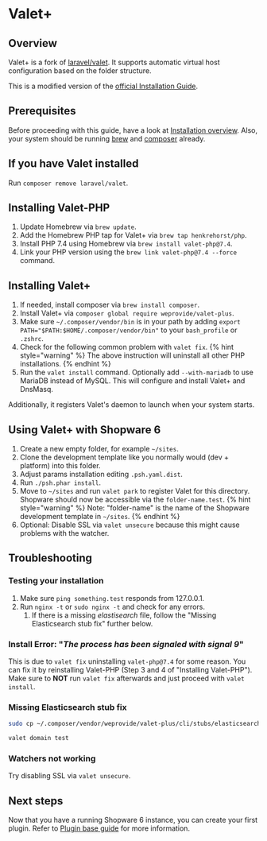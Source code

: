 # Valet+

## Overview

Valet+ is a fork of [laravel/valet](https://github.com/laravel/valet). It supports automatic virtual host configuration based on the folder structure.

This is a modified version of the [official Installation Guide](https://github.com/weprovide/valet-plus/wiki/Installation).

## Prerequisites

Before proceeding with this guide, have a look at [Installation overview](overview.md). Also, your system should be running [brew](https://brew.sh/) and [composer](https://getcomposer.org/) already.

## If you have Valet installed

Run `composer remove laravel/valet`.

## Installing Valet-PHP

1. Update Homebrew via `brew update`.
2. Add the Homebrew PHP tap for Valet+ via `brew tap henkrehorst/php`.
3. Install PHP 7.4 using Homebrew via `brew install valet-php@7.4`.
41. Link your PHP version using the `brew link valet-php@7.4 --force` command.

## Installing Valet+

1. If needed, install composer via `brew install composer`.
2. Install Valet+ via `composer global require weprovide/valet-plus`.
3. Make sure `~/.composer/vendor/bin` is in your path by adding `export PATH="$PATH:$HOME/.composer/vendor/bin"` to your `bash_profile` or `.zshrc`.
4. Check for the following common problem with `valet fix`. 
{% hint style="warning" %}
The above instruction will uninstall all other PHP installations.
{% endhint %}
5. Run the `valet install` command. Optionally add `--with-mariadb` to use MariaDB instead of MySQL. This will configure and install Valet+ and DnsMasq.

Additionally, it registers Valet's daemon to launch when your system starts.

## Using Valet+ with Shopware 6

1. Create a new empty folder, for example `~/sites`.
2. Clone the development template like you normally would \(dev + platform\) into this folder.
3. Adjust params installation editing `.psh.yaml.dist`.
4. Run `./psh.phar install`.
5. Move to `~/sites` and run `valet park` to register Valet for this directory. Shopware should now be accessible via the `folder-name.test`.
{% hint style="warning" %}
Note: "folder-name" is the name of the Shopware development template in `~/sites`.
{% endhint %}
6. Optional: Disable SSL via `valet unsecure` because this might cause problems with the watcher.

## Troubleshooting

### Testing your installation

1. Make sure `ping something.test` responds from 127.0.0.1.
2. Run `nginx -t` or `sudo nginx -t` and check for any errors.
   1. If there is a missing *elastisearch* file, follow the "Missing Elasticsearch stub fix" further below.

### Install Error: "*The process has been signaled with signal 9*"

This is due to `valet fix` uninstalling `valet-php@7.4` for some reason. You can fix it by reinstalling Valet-PHP \(Step 3 and 4 of "Installing Valet-PHP"\). Make sure to **NOT** run `valet fix` afterwards and just proceed with `valet install`.

### Missing Elasticsearch stub fix

```bash
sudo cp ~/.composer/vendor/weprovide/valet-plus/cli/stubs/elasticsearch.conf /usr/local/etc/nginx/valet/elasticsearch.conf
```

```bash
valet domain test
```

### Watchers not working

Try disabling SSL via `valet unsecure`.

## Next steps

Now that you have a running Shopware 6 instance, you can create your first plugin. Refer to [Plugin base guide](../plugins/plugins/plugin-base-guide.md) for more information.
